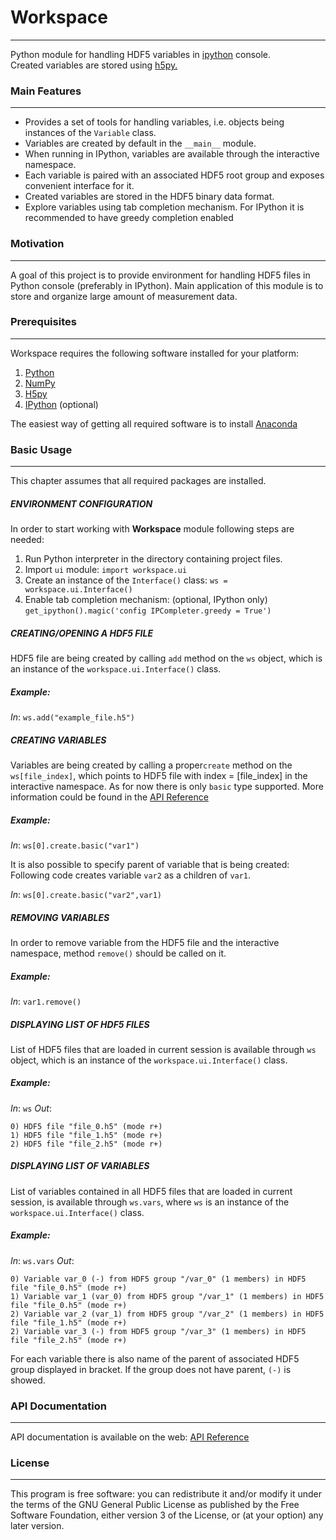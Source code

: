 # Workspace
-----------

Python module for handling HDF5 variables in [ipython](http://ipython.org/) console.  
Created variables are stored using [h5py.](http://www.h5py.org)

### Main Features
-----------------
- Provides a set of tools for handling variables, i.e. objects being
  instances of the ``Variable`` class.
- Variables are created by default in the ``__main__`` module.
- When running in IPython, variables are available through the
  interactive namespace.
- Each variable is paired with an associated HDF5 root group and
  exposes convenient interface for it.
- Created variables are stored in the HDF5 binary data format.
- Explore variables using tab completion mechanism. For IPython it is
  recommended to have greedy completion enabled

### Motivation
--------------
A goal of this project is to provide environment for handling HDF5 files in Python console (preferably in IPython). Main application of this module is to store and organize large amount of measurement data.

### Prerequisites
-----------------
Workspace requires the following software installed for your platform:
1. [Python](https://www.python.org/)
2. [NumPy](http://www.numpy.org/)
3. [H5py](http://www.h5py.org/)
4. [IPython](https://ipython.org/) (optional)

The easiest way of getting all required software is to install [Anaconda](https://www.continuum.io/downloads)

### Basic Usage
---------------
This chapter assumes that all required packages are installed.
##### ENVIRONMENT CONFIGURATION
In order to start working with  **Workspace** module following steps are needed:
1. Run Python interpreter in the directory containing project files.
2. Import ``ui`` module:
```import workspace.ui```
3. Create an instance of the ``Interface()`` class:
```ws = workspace.ui.Interface()```
4. Enable tab completion mechanism: (optional, IPython only)
```get_ipython().magic('config IPCompleter.greedy = True')```

##### CREATING/OPENING A HDF5 FILE
HDF5 file are being created by calling ``add`` method on the ``ws`` object, which is an instance of the ``workspace.ui.Interface()`` class.

##### Example:
*In*: ``ws.add("example_file.h5")``

##### CREATING VARIABLES
Variables are being created by calling a proper``create`` method on the ``ws[file_index]``, which points to HDF5 file with index = [file_index] in the interactive namespace.
As for now there is only ``basic`` type supported. More information could be found in the [API Reference](https://wojciechwisniewski.github.io/)

##### Example:
*In*: ``ws[0].create.basic("var1")``

It is also possible to specify parent of variable that is being created:
Following code creates variable ``var2`` as a children of ``var1``.

*In*: ``ws[0].create.basic("var2",var1)``

##### REMOVING VARIABLES
In order to remove variable from the HDF5 file and the interactive namespace, method ``remove()`` should be called on it.

##### Example:
*In*: ``var1.remove()``

##### DISPLAYING LIST OF HDF5 FILES
List of HDF5 files that are loaded in current session is available through ``ws`` object, which is an instance of the ``workspace.ui.Interface()`` class.

##### Example:
*In*: ``ws``
*Out*: 
```
0) HDF5 file "file_0.h5" (mode r+)
1) HDF5 file "file_1.h5" (mode r+)
2) HDF5 file "file_2.h5" (mode r+)
```

##### DISPLAYING LIST OF VARIABLES
List of variables contained in all HDF5 files that are loaded in current session, is available through ``ws.vars``, where ``ws`` is an instance of the ``workspace.ui.Interface()`` class.

##### Example:
*In*: ``ws.vars``
*Out*: 
```
0) Variable var_0 (-) from HDF5 group "/var_0" (1 members) in HDF5 file "file_0.h5" (mode r+)
1) Variable var_1 (var_0) from HDF5 group "/var_1" (1 members) in HDF5 file "file_0.h5" (mode r+)
2) Variable var_2 (var_1) from HDF5 group "/var_2" (1 members) in HDF5 file "file_1.h5" (mode r+)
2) Variable var_3 (-) from HDF5 group "/var_3" (1 members) in HDF5 file "file_2.h5" (mode r+)
```
For each variable there is also name of the parent of associated HDF5 group displayed in bracket.
If the group does not have parent, ``(-)`` is showed.

### API Documentation
---------------------
API documentation is available on the web: [API Reference](https://wojciechwisniewski.github.io/)

### License
-----------
This program is free software: you can redistribute it and/or modify it under the terms of the GNU General Public License as published by the Free Software Foundation, either version 3 of the License, or (at your option) any later version.
